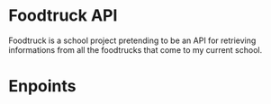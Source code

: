 # Foodtruck API
Foodtruck is a school project pretending to be an API for retrieving informations from all the foodtrucks that come to my current school.

# Enpoints

